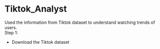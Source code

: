 # Tiktok_Analyst
Used the information from Tiktok dataset to understand watching trends of users.\
Step 1:
- Download the Tiktok dataset
